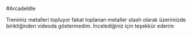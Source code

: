 #ArcadeIdle


Trenimiz metalleri topluyor fakat toplanan metaller stash olarak üzerimizde biriktiğinden videoda göstermedim. İncelediğiniz için teşekkür ederim
